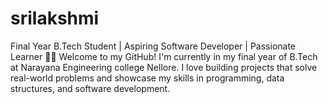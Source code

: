 # srilakshmi
 Final Year B.Tech Student | Aspiring Software Developer | Passionate Learner 👨‍💻 Welcome to my GitHub! I'm currently in my final year of B.Tech  at Narayana Engineering college Nellore. I love building projects that solve real-world problems and showcase my skills in programming, data structures, and software development.
